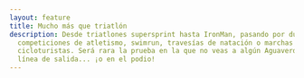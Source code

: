 ```yaml
---
layout: feature
title: Mucho más que triatlón
description: Desde triatlones supersprint hasta IronMan, pasando por duatlones,
  competiciones de atletismo, swimrun, travesías de natación o marchas
  cicloturistas. Será rara la prueba en la que no veas a algún Aguaverde en la
  línea de salida... ¡o en el podio!
---
```

